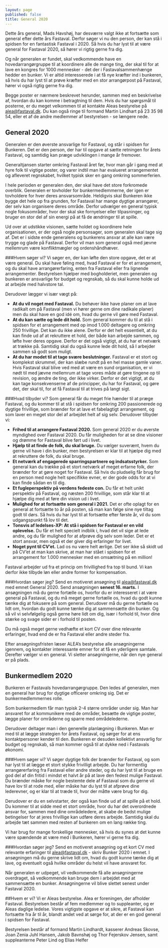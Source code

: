 ```yaml
---
layout: page
published: false
title: General 2020
---
```

Dette års general, Mads Havshøj, har desværre valgt ikke at fortsætte som general efter dette års Fastaval. Derfor søger vi nu den person, der kan stå i spidsen for en fantastisk Fastaval i 2020. Så hvis du har lyst til at være general for Fastaval 2020, så hører vi rigtig gerne fra dig.

Og når generalen er fundet, skal vedkommende have en hovedarrangørgruppe til at koordinere alle de mange ting, der skal til for at lave en kongres for 1000 mennesker - det der i Fastavalsammenhænge hedder en bunker. Vi er altid interesserede i at få nye kræfter ind i bunkeren, så hvis du har lyst til at prøve kræfter med en stor arrangørpost på Fastaval, hører vi også rigtig gerne fra dig. 

Begge poster er nærmere beskrevet herunder, sammen med en beskrivelse af, hvordan du kan komme i betragtning til dem. Hvis du har spørgsmål til posterne, er du meget velkommen til at kontakte Aleas bestyrelse på [alea@fastaval.dk](mailto:alea@fastaval.dk). Du kan også ringe til formand Martin Lindhart på 23 35 98 54, eller et af de andre medlemmer af bestyrelsen - se længere nede.

## General 2020
Generalen er den øverste ansvarlige for Fastaval, og står i spidsen for Bunkeren. Det er den person, der har til opgave at sætte retningen for årets Fastaval, og samtidig kan præge udviklingen i mange år fremover. 

Generaltjansen starter omkring Fastaval året før, hvor man går i gang med at hyre folk til vigtige poster, og varer indtil man har evalueret arrangementet og afleveret regnskabet, hvilket typisk sker en gang omkring sommerferien.

I hele perioden er generalen den, der skal have det store forkromede overblik. Generalen er tovholder for bunkermedlemmerne, der igen er tovholdere for hver deres ansvarsområde. Heldigvis skal Bunkeren ikke bygge det hele op fra grunden, for Fastaval har mange dygtige arrangører, der selv kan organisere deres område. Derfor udvælger en general typisk nogle fokusområder, hvor der skal ske fornyelser eller tilpasninger, og bruger en stor del af sin energi på at få de ændringer til at spille.

Ud over at udstikke visionen, sætte holdet og koordinere hele organisationen, er der også nogle personsager, som generalen skal tage sig af. Det er i sidste ende generalens og bunkerens ansvar at alle kan være trygge og glade på Fastaval. Derfor vil man som general også med jævne mellemrum være konfliktmægler og ordenshåndhæver.


###Hvem søger vi?
Vi søger en, der kan løfte den store opgave, det er at være general. Du skal have føling med, hvad Fastaval er for et arrangement, og du skal have arrangørerfaring, enten fra Fastaval eller fra lignende arrangementer. Bestyrelsen hjælper med bogholderiet, men generalen og bunkeren er ansvarlige for budget og regnskab, så du skal kunne holde ud at arbejde med halvstore tal.

Derudover lægger vi især vægt på:

* **At du vil noget med Fastaval.** Du behøver ikke have planer om at lave radikalt om på Fastaval (men vi hører gerne om dine radikale planer) men du skal have en god idé om, hvad du gerne vil gøre med Fastaval.
* **At du kan sætte og lede dit hold.** Som general kommer du til at stå i spidsen for et arrangement med op imod 1.000 deltagere og omkring 250 frivillige. Det kan du ikke alene. Derfor er det helt essentielt, at du kan finde ud af at rekruttere et hold, der både kan arbejde sammen, og løfte hver deres opgave. Derfor er det også vigtigt, at du har et netværk at trække på. Samtidig skal du også kunne lede dit hold, så I arbejder sammen så godt som muligt.
* **At du har modet til at tage svære beslutninger.** Fastaval er et stort og komplekst skrummel, der kan slæbe rundt på en hel masse gamle vaner. Hvis Fastaval skal blive ved med at være en sund organisation, er vi nødt til med jævne mellemrum at tage vores måde at gøre tingene op til revision, og ændre de ting, der ikke virker. Derfor er det vigtigt, at du kan tage konsekvenserne af de principper, du har for Fastaval, og gøre det, der skal til, for at få Fastaval til at trives på langt sigt.

###Hvad tilbyder vi?
Som general får du meget frie hænder til at præge Fastaval, og du kommer til at stå i spidsen for omkring 200 passionerede og dygtige frivillige, som brænder for at lave et fabelagtigt arrangement, og som laver en meget stor del af arbejdet helt af sig selv. Derudover tilbyder vi:

* **Frihed til at arrangere Fastaval 2020.** Som general 2020 er du øverste myndighed over Fastaval 2020. Du får muligheden for at se dine visioner og drømme for Fastaval blive ført ud i livet.
* **Hjælp til at finde de folk, du skal bruge.** Du vælger suverænt, hvem du gerne vil have i din bunker, men bestyrelsen er klar til at hjælpe dig med at rekruttere de folk, du skal bruge.
* **Et netværk af engagerede sparringspartnere og indsatsstyrker.** Som general kan du trække på et stort netværk af meget erfarne folk, der brænder for at gøre noget for Fastaval. Så hvis du pludselig får brug for en person med nogle helt specifikke evner, er der gode odds for at vi kan finde sådan en til dig.
* **Et fugleperspektiv på verdens fedeste con.** Du får et helt unikt perspektiv på Fastaval, og næsten 200 frivillige, som står klar til at hjælpe dig med at føre din vision ud i livet.
* **Mulighed for at fortsætte som general i 2021.** Det er ofte oplagt for en general at fortsætte to år på posten, så man kan følge sine nye tiltag godt til dørs. Så hvis du har lyst til at fortsætte efter første år, vil du som udgangspunkt få lov til det.
* **Tonsvis af ledelses-XP: At stå i spidsen for Fastaval er en vild oplevelse.** Du får et helt specielt indblik i, hvad det vil sige at lede andre, og du får mulighed for at afprøve dig selv som leder. Det er et stort ansvar, men også et der giver dig erfaringer for livet.
* **Noget pynt til CV’et.** Lad os nu være helt ærlige. Det ser ikke så skidt ud på CV’et at man kan skrive, at man har stået i spidsen for et arrangement for 1.000 mennesker med en omsætning på en million!

Fastaval arbejder ud fra et princip om frivillighed fra top til bund. Vi kan derfor ikke tilbyde løn eller andre former for kompensation.

###Hvordan søger jeg?
Send en motiveret ansøgning til [alea@fastaval.dk](mailto:alea@fastaval.dk) med emnet General 2020. Send ansøgningen **senest 16. marts.**
I ansøgningen må du gerne fortælle os, hvorfor du er interesseret i at være general på Fastaval, og du må meget gerne fortælle os, hvad du godt kunne tænke dig at fokusere på som general. Derudover må du gerne fortælle os lidt om, hvordan du godt kunne tænke dig at sammensætte din bunker. Og så vil vi selvfølgelig også gerne høre lidt om dig, især i forhold til, hvor dine stærke og svage sider er i forhold til posten.

Du må også meget gerne vedhæfte et kort CV over dine relevante erfaringer, hvad end de er fra Fastaval eller andre steder fra.

Efter ansøgningsfristen læser ALEA’s bestyrelse alle ansøgningerne igennem, og kontakter interessante emner for at få en yderligere samtale. Derefter vælger vi en general. Vi sletter ansøgningerne, når den nye general er på plads.

## Bunkermedlem 2020
Bunkeren er Fastavals hovedarrangørgruppe. Den ledes af generalen, men en general har brug for dygtige officerer omkring sig. Det er bunkermedlemmernes rolle.

Som bunkermedlem får man typisk 2-4 større områder under sig. Man har ansvaret for at kommunikere med de områder, besætte de vigtige poster, lægge planer for områderne og sparre med områdelederne. 

Derudover deltager man i den generelle planlægning i Bunkeren. Man er med til at lægge strategien for årets Fastaval, og sørger for at ens kontaktpersoner kender til den. Bunkeren er desuden kollektivt ansvarlig for budget og regnskab, så man kommer også til at dykke ned i Fastavals økonomi.

###Hvem søger vi?
Vi søger dygtige folk der brænder for Fastaval, og som har lyst til at lægge et stort stykke frivilligt arbejde. Du har formentlig arrangørerfaring fra Fastaval eller andre steder, og du har lyst til at bruge en god del af din fritid i mindst et halvt år på at lave den fedest mulige Fastaval. Du brænder måske for nogle bestemte dele af Fastaval som du gerne vil have lov til at rode med, eller måske har du lyst til at afprøve dine lederevner, og er klar til at træde til, hvor der måtte være brug for dig.

Derudover er du en selvstarter, der også kan finde ud af at spille på et hold. Du kommer til at sidde med et stort område, hvor du har det overordnede ansvar for, sammen med dine områdeledere, at skabe de bedst mulige betingelser for at jeres frivillige kan udføre deres arbejde. Samtidig skal du arbejde tæt sammen med resten af bunkeren om en lang række ting. 

Vi har brug for mange forskellige mennesker, så hvis du synes at det kunne være spændende at være med i Bunkeren, hører vi gerne fra dig.

###Hvordan søger jeg?
Send en motiveret ansøgning og et kort CV med relevante erfaringer til [alea@fastaval.dk](mailto:alea@fastaval.dk) - skriv Bunker 2020 i emnet. I ansøgningen må du gerne skrive lidt om, hvad du godt kunne tænke dig at lave, og eventuelt også hvilke områder du helst vil have ansvaret for. 

Når generalen er udpeget, vil vedkommende få alle ansøgningerne overdraget, så vedkommende kan bruge dem i arbejdet med at sammensætte en bunker. Ansøgningerne vil blive slettet senest under Fastaval 2020.

##Hvem er vi?
Vi er Aleas bestyrelse. Alea er foreningen, der afholder Fastaval. Bestyrelsen består af fem medlemmer og to suppleanter, og er Aleas daglige ledelse. Vores vigtigste opgave er at sikre, at Fastaval kan fortsætte fra år til år, blandt andet ved at sørge for, at der er en god general i spidsen for Fastaval.

Bestyrelsen består af formand Martin Lindhardt, kasserer Andreas Skovse, Joan Zenia Juhl Hansen, Jakob Bavnshøj og Thor Fejerskov Jensen, samt suppleanterne Peter Lind og Elias Helfer
